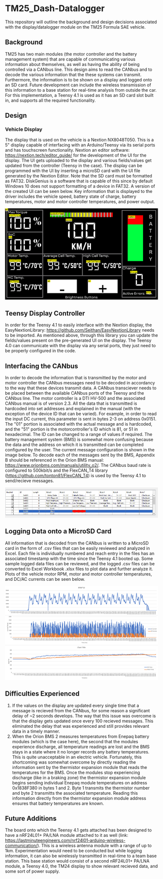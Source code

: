 # TM25_Dash-Datalogger
This repository will outline the background and design decisions associated with the display/datalogger module on the TM25 Formula SAE vehicle.  
## Background
TM25 has two main modules (the motor controller and the battery management system) that are capable of communicating various information about themselves, as well as having the ability of being controlled via a CANbus line. 
This design aims to read the CANbus and to decode the various information that the these systems can transmit. Furthermore, the information is to be shown on a display and logged onto an SD card. Future development can
include the wireless transmission of this information to a base station for real-time analysis from outside the car. For this implementation, a Teensy 4.1 is used as it has an SD card slot built in, and supports
all the required functionality.
## Design
### Vehicle Display  
The display that is used on the vehicle is a Nextion NX8048T050. This is a 5" display capable of interfacing with an Arduino/Teensy via its serial ports and has touchscreen functionality. Nextion an editor software: 
https://nextion.tech/editor_guide/ for the development of the UI for the display. The UI gets uploaded to the display and various fields/values get updated from the controller (Teensy in the case). The display 
can be programmed with the UI by inserting a microSD card with the UI file generated by the Nextion Editor. Note that the SD card must be formatted as FAT32. DiskGenius is a software that is capable of this
since by default Windows 10 does not support formatting of a device in FAT32. A version of the created UI can be seen below. Key information that is displayed to the driver includes the vehicle speed, battery state of 
charge, battery temperatures, motor and motor controller temperatures,
and power output.  

![Display UI](/Images/Display_GUI.png)  
## Teensy Display Controller
In order for the Teensy 4.1 to easily interface with the Nextion display, the EasyNextionLibrary: https://github.com/Seithan/EasyNextionLibrary needs to be imported. As mentioned above, through this library you
can update the fields/values present on the pre-generated UI on the display. The Teensy 4.0 can communicate with the display via any serial ports, they just need to be properly configured in the code. 
## Interfacing the CANbus
In order to decode the information that is transmitted by the motor and motor controller the CANbus messages need to be decoded in accordancy to the way that these devices transmit data. A CANbus
transciever needs to be placed between the available CANbus ports of the Teensy and the CANbus line. The motor controller is a DTI HV-500 and the associated CANbus manual is of version 2.3. All the data that is transmitted
is hardcoded into set addresses and explained in the manual (with the exception of the device ID that can be varied). For example, in order to read the input DC current, this parameter is sent in bytes 2-3 on address 0x0151. 
The "01" portion is associated with the actual message and is hardcoded, and the "51" portion is the motorcontroller's ID which is 81, or 51 in hexadecimal. The ID can be changed to a range of values if required. The 
battery management system (BMS) is somewhat more confusing because the data and the address on which it is transmitted can be completed configured by the user. The current message configuration is shown in the image below. 
To decode each of the messages sent by the BMS, Appendix B should be referenced in the Orion BMS manual: https://www.orionbms.com/manuals/utility_o2/. The CANbus baud rate is configured to 500kbit/s and the FlexCAN_T4 
library (https://github.com/tonton81/FlexCAN_T4) is used by the Teensy 4.1 to send/recieve messages.  

![BMS CANbus Messages](/Images/BMS_CANbus_messages.png)
## Logging Data onto a MicroSD Card
All information that is decoded from the CANbus is written to a MicroSD card in the form of .csv files that can be easily reviewed and analyzed in Excel. Each file is individually numbered and reach entry in the files has an associated timestamp with the time since the Teensy 4.1 booted up. 
Some sample logged data files can be reviewed, and the logged .csv files can be converted to Excel Workbook .xlsx files to plot data and further analyze it. Plots of the vehicle motor RPM, motor and motor controller temperatures, and DC/AC currents can be seen below.

![Plotted_Data](/Images/data_plot.png)
## Difficulties Experienced
1. If the values on the display are updated every single time that a message is recieved from the CANbus, for some reason a significant delay of ~2 seconds develops. The way that this issue was overcome is that the display gets updated once every 100 recieved messages. This eliminated the delay that was experienced and still provides relevant data in a timely manner. 
2. When the Orion BMS 2 measures temperatures from Enepaq battery modules (which is the case here), the second that the modules experience discharge, all temperature readings are lost and the BMS stays in a state where it no longer records any battery temperatures. This is quite unacceptable in an electric vehicle. Fortunately, this shortcoming was somewhat overcome by directly reading the information sent by the thermistor expansion module that reads the temperatures for the BMS. Once the modules stop experiencing discharge (like in a braking zone) the thermistor expansion module begins sending individual Enepaq module temperatures on address 0x1838F380 in bytes 1 and 2. Byte 1 transmits the thermistor number and byte 2 transmitts the associated temperature. Reading this information directly from the thermistor expansion module address ensures that battery temperatures are known.

## Future Additions
The board onto which the Teensy 4.1 gets attached has been designed to have a nRF24L01+ PA/LNA module attached to it as well (link: https://lastminuteengineers.com/nrf24l01-arduino-wireless-communication/). This is a wireless antenna module with a range of up to 1km. Experimentation would need to 
be conducted but while logging information, it can also be wirelessly transmitted in real-time to a team base station. This base station would consist of a second nRF24L01+ PA/LNA module, a Teensy 4.0, the TM24 display to show relevant recieved data, and some sort of power supply.
